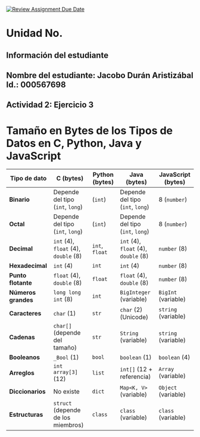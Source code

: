 [![Review Assignment Due Date](https://classroom.github.com/assets/deadline-readme-button-22041afd0340ce965d47ae6ef1cefeee28c7c493a6346c4f15d667ab976d596c.svg)](https://classroom.github.com/a/IYE4ssuc)
# Unidad No. 
## Información del estudiante  
Nombre del estudiante: Jacobo Durán Aristizábal
Id.: 000567698
---

## Actividad 2: Ejercicio 3 

# Tamaño en Bytes de los Tipos de Datos en C, Python, Java y JavaScript

| Tipo de dato     | C (bytes)             | Python (bytes)       | Java (bytes)        | JavaScript (bytes)  |
|-----------------|----------------------|----------------------|----------------------|----------------------|
| **Binario**     | Depende del tipo (`int`, `long`) | (`int`) | Depende del tipo (`int`, `long`) | 8 (`number`) |
| **Octal**       | Depende del tipo (`int`, `long`) | (`int`) | Depende del tipo (`int`, `long`) | 8 (`number`) |
| **Decimal**     | `int` (4), `float` (4), `double` (8) | `int`, `float` | `int` (4), `float` (4), `double` (8) | `number` (8) |
| **Hexadecimal** | `int` (4) | `int` | `int` (4) | `number` (8) |
| **Punto flotante** | `float` (4), `double` (8) | `float` | `float` (4), `double` (8) | `number` (8) |
| **Números grandes** | `long long int` (8) | `int` | `BigInteger` (variable) | `BigInt` (variable) |
| **Caracteres**  | `char` (1) | `str` | `char` (2) (Unicode) | `string` (variable) |
| **Cadenas**     | `char[]` (depende del tamaño) | `str`| `String` (variable) | `string` (variable) |
| **Booleanos**   | `_Bool` (1) | `bool`| `boolean` (1) | `boolean` (4) |
| **Arreglos**    | `int array[3]` (12) | `list`| `int[]` (12 + referencia) | `Array` (variable) |
| **Diccionarios** | No existe | `dict`| `Map<K, V>` (variable) | `Object` (variable) |
| **Estructuras** | `struct` (depende de los miembros) | `class` | `class` (variable) | `class` (variable) |



